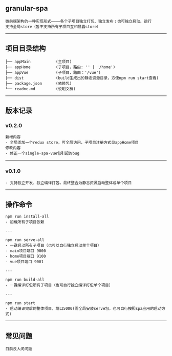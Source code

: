 ## granular-spa
```
微前端架构的一种实现形式————各个子项目独立打包、独立发布；也可独立启动、运行
支持全局store（暂不支持所有子项目互相暴露store）
```
---
## 项目目录结构
```
├── appMain           (主项目)
├── appHome           (子项目，路由: '' | '/home')
├── appVue            (子项目，路由：'/vue')
├── dist              (build生成出的静态资源目录，方便npm run start查看)
├── package.json      (依赖包)
└── readme.md         (说明文档)
```

----
## 版本记录

### v0.2.0
```
新增内容
- 全局添加一个redux store，可全局访问，子项目注册方式见appHome项目
修改内容
- 修正一个single-spa-vue包引起的bug
```
---
### v0.1.0
```
- 支持独立开发、独立编译打包。最终整合为静态资源启动整体或单个项目
```

---
## 操作命令


```
npm run install-all
- 加载所有子项目依赖

---

npm run serve-all
- 一键启动所有子项目（也可以自行独立启动单个项目）
- main项目端口 9000
- home项目端口 9100
- vue项目端口 9001

---

npm run build-all
- 一键编译打包所有子项目（也可自行独立编译打包单个项目）

---

npm run start
- 启动编译完后的整体项目，端口5000(需全局安装serve包，也可自行按照spa应用的启动方式)
```


---
## 常见问题

```
目前没人问问题
```